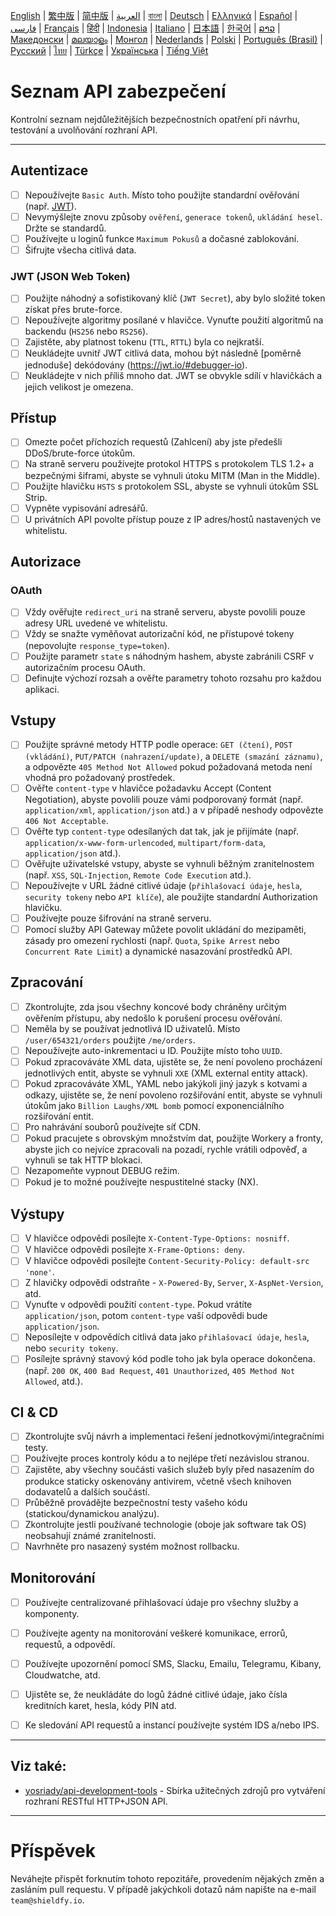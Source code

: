 [English](./README.md) | [繁中版](./README-tw.md) | [简中版](./README-zh.md) | [العربية](./README-ar.md) | [বাংলা](./README-bn.md) | [Deutsch](./README-de.md) | [Ελληνικά](./README-el.md) | [Español](./README-es.md) | [فارسی](./README-fa.md) | [Français](./README-fr.md) | [हिंदी](./README-hi.md) | [Indonesia](./README-id.md) | [Italiano](./README-it.md) | [日本語](./README-ja.md) | [한국어](./README-ko.md) | [ລາວ](./README-lo.md) | [Македонски](./README-mk.md) | [മലയാളം](./README-ml.md) | [Монгол](./README-mn.md) | [Nederlands](./README-nl.md) | [Polski](./README-pl.md) | [Português (Brasil)](./README-pt_BR.md) | [Русский](./README-ru.md) | [ไทย](./README-th.md) | [Türkçe](./README-tr.md) | [Українська](./README-uk.md) | [Tiếng Việt](./README-vi.md)

# Seznam API zabezpečení
Kontrolní seznam nejdůležitějších bezpečnostních opatření při návrhu, testování a uvolňování rozhraní API.


---

## Autentizace
- [ ] Nepoužívejte `Basic Auth`. Místo toho použijte standardní ověřování (např. [JWT](https://jwt.io/)).
- [ ] Nevymýšlejte znovu způsoby `ověření`, `generace tokenů`, `ukládání hesel`. Držte se standardů.
- [ ] Používejte u loginů funkce `Maximum Pokusů` a dočasné zablokování.
- [ ] Šifrujte všecha citlivá data.

### JWT (JSON Web Token)
- [ ] Použijte náhodný a sofistikovaný klíč (`JWT Secret`), aby bylo složité token získat přes brute-force.
- [ ] Nepoužívejte algoritmy posílané v hlavičce. Vynuťte použití algoritmů na backendu (`HS256` nebo `RS256`).
- [ ] Zajistěte, aby platnost tokenu (`TTL`, `RTTL`) byla co nejkratší.
- [ ] Neukládejte uvnitř JWT citlivá data, mohou být následně [poměrně jednoduše] dekódovány (https://jwt.io/#debugger-io).
- [ ] Neukládejte v nich příliš mnoho dat. JWT se obvykle sdílí v hlavičkách a jejich velikost je omezena.

## Přístup
- [ ] Omezte počet příchozích requestů (Zahlcení) aby jste předešli DDoS/brute-force útokům.
- [ ] Na straně serveru používejte protokol HTTPS s protokolem TLS 1.2+ a bezpečnými šiframi, abyste se vyhnuli útoku MITM (Man in the Middle).
- [ ] Použijte hlavičku `HSTS` s protokolem SSL, abyste se vyhnuli útokům SSL Strip.
- [ ] Vypněte vypisování adresářů.
- [ ] U privátních API povolte přístup pouze z IP adres/hostů nastavených ve whitelistu.

## Autorizace

### OAuth
- [ ] Vždy ověřujte `redirect_uri` na straně serveru, abyste povolili pouze adresy URL uvedené ve whitelistu.
- [ ] Vždy se snažte vyměňovat autorizační kód, ne přístupové tokeny (nepovolujte `response_type=token`).
- [ ] Použijte parametr `state` s náhodným hashem, abyste zabránili CSRF v autorizačním procesu OAuth.
- [ ] Definujte výchozí rozsah a ověřte parametry tohoto rozsahu pro každou aplikaci.

## Vstupy
- [ ] Použijte správné metody HTTP podle operace: `GET (čtení)`, `POST (vkládání)`, `PUT/PATCH (nahrazení/update)`, a `DELETE (smazání záznamu)`, a odpovězte `405 Method Not Allowed` pokud požadovaná metoda není vhodná pro požadovaný prostředek.
- [ ] Ověřte `content-type` v hlavičce požadavku Accept (Content Negotiation), abyste povolili pouze vámi podporovaný formát (např. `application/xml`, `application/json` atd.) a v případě neshody odpovězte `406 Not Acceptable`.
- [ ] Ověřte typ `content-type` odesílaných dat tak, jak je přijímáte (např. `application/x-www-form-urlencoded`, `multipart/form-data`, `application/json` atd.).
- [ ] Ověřujte uživatelské vstupy, abyste se vyhnuli běžným zranitelnostem (např. `XSS`, `SQL-Injection`, `Remote Code Execution` atd.).
- [ ] Nepoužívejte v URL žádné citlivé údaje (`přihlašovací údaje`, `hesla`, `security tokeny` nebo `API klíče`), ale použijte standardní Authorization hlavičku.
- [ ] Používejte pouze šifrování na straně serveru.
- [ ] Pomocí služby API Gateway můžete povolit ukládání do mezipaměti, zásady pro omezení rychlosti (např. `Quota`, `Spike Arrest` nebo `Concurrent Rate Limit`) a dynamické nasazování prostředků API.

## Zpracování
- [ ] Zkontrolujte, zda jsou všechny koncové body chráněny určitým ověřením přístupu, aby nedošlo k porušení procesu ověřování.
- [ ] Neměla by se používat jednotlivá ID uživatelů. Místo `/user/654321/orders` použijte `/me/orders`.
- [ ] Nepoužívejte auto-inkrementaci u ID. Použijte místo toho `UUID`.
- [ ] Pokud zpracováváte XML data, ujistěte se, že není povoleno procházení jednotlivých entit, abyste se vyhnuli `XXE` (XML external entity attack).
- [ ] Pokud zpracováváte XML, YAML nebo jakýkoli jiný jazyk s kotvami a odkazy, ujistěte se, že není povoleno rozšiřování entit, abyste se vyhnuli útokům jako `Billion Laughs/XML bomb` pomocí exponenciálního rozšiřování entit.
- [ ] Pro nahrávání souborů používejte síť CDN.
- [ ] Pokud pracujete s obrovským množstvím dat, použijte Workery a fronty, abyste jich co nejvíce zpracovali na pozadí, rychle vrátili odpověď, a vyhnuli se tak HTTP blokaci.
- [ ] Nezapomeňte vypnout DEBUG režim.
- [ ] Pokud je to možné používejte nespustitelné stacky (NX).

## Výstupy
- [ ] V hlavičce odpovědi posílejte `X-Content-Type-Options: nosniff`.
- [ ] V hlavičce odpovědi posílejte `X-Frame-Options: deny`.
- [ ] V hlavičce odpovědi posílejte `Content-Security-Policy: default-src 'none'`.
- [ ] Z hlavičky odpovědi odstraňte - `X-Powered-By`, `Server`, `X-AspNet-Version`, atd.
- [ ] Vynuťte v odpovědi použití `content-type`. Pokud vrátíte `application/json`, potom `content-type` vaší odpovědi bude `application/json`.
- [ ] Neposílejte v odpovědích citlivá data jako `přihlašovací údaje`, `hesla`, nebo `security tokeny`.
- [ ] Posílejte správný stavový kód podle toho jak byla operace dokončena. (např. `200 OK`, `400 Bad Request`, `401 Unauthorized`, `405 Method Not Allowed`, atd.).

## CI & CD
- [ ] Zkontrolujte svůj návrh a implementaci řešení jednotkovými/integračními testy.
- [ ] Používejte proces kontroly kódu a to nejlépe třetí nezávislou stranou.
- [ ] Zajistěte, aby všechny součásti vašich služeb byly před nasazením do produkce staticky oskenovány antivirem, včetně všech knihoven dodavatelů a dalších součástí.
- [ ] Průběžně provádějte bezpečnostní testy vašeho kódu (statickou/dynamickou analýzu).
- [ ] Zkontrolujte jestli používané technologie (oboje jak software tak OS) neobsahují známé zranitelnosti.
- [ ] Navrhněte pro nasazený systém možnost rollbacku.

## Monitorování
- [ ] Používejte centralizované přihlašovací údaje pro všechny služby a komponenty.
- [ ] Používejte agenty na monitorování veškeré komunikace, errorů, requestů, a odpovědí.
- [ ] Používejte upozornění pomocí SMS, Slacku, Emailu, Telegramu, Kibany, Cloudwatche, atd.
- [ ] Ujistěte se, že neukládáte do logů žádné citlivé údaje, jako čísla kreditních karet, hesla, kódy PIN atd.
- [ ] Ke sledování API requestů a instancí používejte systém IDS a/nebo IPS.


---

## Viz také:
- [yosriady/api-development-tools](https://github.com/yosriady/api-development-tools) - Sbírka užitečných zdrojů pro vytváření rozhraní RESTful HTTP+JSON API.


---

# Příspěvek
Neváhejte přispět forknutím tohoto repozitáře, provedením nějakých změn a zasláním pull requestu. V případě jakýchkoli dotazů nám napište na e-mail `team@shieldfy.io`.
